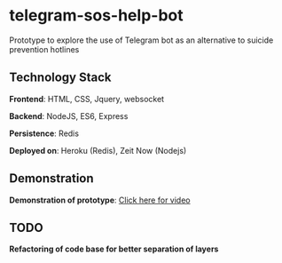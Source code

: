 # telegram-sos-help-bot
Prototype to explore the use of Telegram bot as an alternative to suicide prevention hotlines

## Technology Stack

**Frontend**: HTML, CSS, Jquery, websocket

**Backend**: NodeJS, ES6, Express

**Persistence**: Redis

**Deployed on**: Heroku (Redis), Zeit Now (Nodejs)

## Demonstration

**Demonstration of prototype**: [Click here for video](https://www.dropbox.com/s/zubs8c5mr0573ae/LTB_Prototype_V2.mov?dl=0) 

## TODO

**Refactoring of code base for better separation of layers**